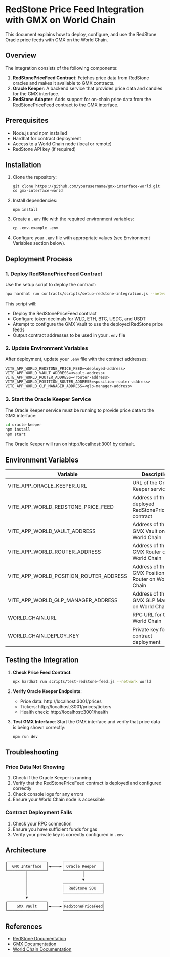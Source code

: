 # RedStone Price Feed Integration with GMX on World Chain

This document explains how to deploy, configure, and use the RedStone Oracle price feeds with GMX on the World Chain.

## Overview

The integration consists of the following components:

1. **RedStonePriceFeed Contract**: Fetches price data from RedStone oracles and makes it available to GMX contracts.
2. **Oracle Keeper**: A backend service that provides price data and candles for the GMX interface.
3. **RedStone Adapter**: Adds support for on-chain price data from the RedStonePriceFeed contract to the GMX interface.

## Prerequisites

- Node.js and npm installed
- Hardhat for contract deployment
- Access to a World Chain node (local or remote)
- RedStone API key (if required)

## Installation

1. Clone the repository:
   ```
   git clone https://github.com/yourusername/gmx-interface-world.git
   cd gmx-interface-world
   ```

2. Install dependencies:
   ```
   npm install
   ```

3. Create a `.env` file with the required environment variables:
   ```
   cp .env.example .env
   ```

4. Configure your `.env` file with appropriate values (see Environment Variables section below).

## Deployment Process

### 1. Deploy RedStonePriceFeed Contract

Use the setup script to deploy the contract:

```bash
npx hardhat run contracts/scripts/setup-redstone-integration.js --network world
```

This script will:
- Deploy the RedStonePriceFeed contract
- Configure token decimals for WLD, ETH, BTC, USDC, and USDT
- Attempt to configure the GMX Vault to use the deployed RedStone price feeds
- Output contract addresses to be used in your `.env` file

### 2. Update Environment Variables

After deployment, update your `.env` file with the contract addresses:

```
VITE_APP_WORLD_REDSTONE_PRICE_FEED=<deployed-address>
VITE_APP_WORLD_VAULT_ADDRESS=<vault-address>
VITE_APP_WORLD_ROUTER_ADDRESS=<router-address>
VITE_APP_WORLD_POSITION_ROUTER_ADDRESS=<position-router-address>
VITE_APP_WORLD_GLP_MANAGER_ADDRESS=<glp-manager-address>
```

### 3. Start the Oracle Keeper Service

The Oracle Keeper service must be running to provide price data to the GMX interface:

```bash
cd oracle-keeper
npm install
npm start
```

The Oracle Keeper will run on http://localhost:3001 by default.

## Environment Variables

| Variable | Description | Default Value |
|----------|-------------|---------------|
| VITE_APP_ORACLE_KEEPER_URL | URL of the Oracle Keeper service | http://localhost:3001 |
| VITE_APP_WORLD_REDSTONE_PRICE_FEED | Address of the deployed RedStonePriceFeed contract | - |
| VITE_APP_WORLD_VAULT_ADDRESS | Address of the GMX Vault on World Chain | - |
| VITE_APP_WORLD_ROUTER_ADDRESS | Address of the GMX Router on World Chain | - |
| VITE_APP_WORLD_POSITION_ROUTER_ADDRESS | Address of the GMX Position Router on World Chain | - |
| VITE_APP_WORLD_GLP_MANAGER_ADDRESS | Address of the GMX GLP Manager on World Chain | - |
| WORLD_CHAIN_URL | RPC URL for the World Chain | http://localhost:8545 |
| WORLD_CHAIN_DEPLOY_KEY | Private key for contract deployment | - |

## Testing the Integration

1. **Check Price Feed Contract**: 
   ```bash
   npx hardhat run scripts/test-redstone-feed.js --network world
   ```

2. **Verify Oracle Keeper Endpoints**:
   - Price data: http://localhost:3001/prices
   - Tickers: http://localhost:3001/prices/tickers
   - Health check: http://localhost:3001/health

3. **Test GMX Interface**:
   Start the GMX interface and verify that price data is being shown correctly:
   ```bash
   npm run dev
   ```

## Troubleshooting

### Price Data Not Showing

1. Check if the Oracle Keeper is running
2. Verify that the RedStonePriceFeed contract is deployed and configured correctly
3. Check console logs for any errors
4. Ensure your World Chain node is accessible

### Contract Deployment Fails

1. Check your RPC connection
2. Ensure you have sufficient funds for gas
3. Verify your private key is correctly configured in `.env`

## Architecture

```
┌─────────────────┐      ┌─────────────────┐
│  GMX Interface  │◄────►│ Oracle Keeper   │
└────────┬────────┘      └────────┬────────┘
         │                        │ 
         │                        ▼
         │               ┌─────────────────┐
         │               │  RedStone SDK   │
         │               └─────────────────┘
         ▼
┌─────────────────┐      ┌─────────────────┐
│    GMX Vault    │◄────►│RedStonePriceFeed│
└─────────────────┘      └─────────────────┘
```

## References

- [RedStone Documentation](https://docs.redstone.finance/)
- [GMX Documentation](https://gmx-docs.io/)
- [World Chain Documentation](https://docs.worldchain.xyz/)
